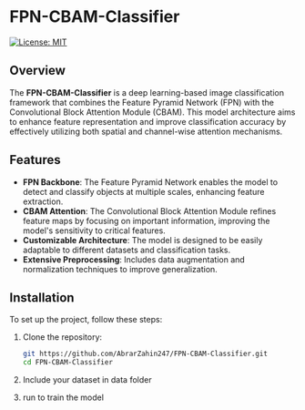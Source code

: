 # FPN-CBAM-Classifier

[![License: MIT](https://img.shields.io/badge/License-MIT-yellow.svg)](https://opensource.org/licenses/MIT)

## Overview

The **FPN-CBAM-Classifier** is a deep learning-based image classification framework that combines the Feature Pyramid Network (FPN) with the Convolutional Block Attention Module (CBAM). This model architecture aims to enhance feature representation and improve classification accuracy by effectively utilizing both spatial and channel-wise attention mechanisms.

## Features

- **FPN Backbone**: The Feature Pyramid Network enables the model to detect and classify objects at multiple scales, enhancing feature extraction.
- **CBAM Attention**: The Convolutional Block Attention Module refines feature maps by focusing on important information, improving the model's sensitivity to critical features.
- **Customizable Architecture**: The model is designed to be easily adaptable to different datasets and classification tasks.
- **Extensive Preprocessing**: Includes data augmentation and normalization techniques to improve generalization.

## Installation

To set up the project, follow these steps:

1. Clone the repository:
   ```bash
   git https://github.com/AbrarZahin247/FPN-CBAM-Classifier.git
   cd FPN-CBAM-Classifier
   ```
2. Include your dataset in data folder

3. run to train the model
